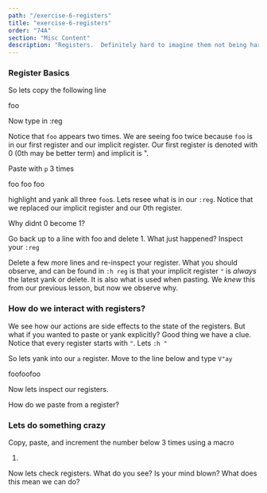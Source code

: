 ```yaml
---
path: "/exercise-6-registers"
title: "exercise-6-registers"
order: "74A"
section: "Misc Content"
description: "Registers.  Definitely hard to imagine them not being hard."
---
```


### Register Basics
So lets copy the following line

foo

Now type in :reg

Notice that `foo` appears two times.  We are seeing foo twice because `foo` is
in our first register and our implicit register.  Our first register is denoted
with 0 (0th may be better term) and implicit is ".

Paste with `p` 3 times 

foo
foo
foo

highlight and yank all three `foo`s.  Lets resee what is in our `:reg`.  Notice
that we replaced our implicit register and our 0th register.  

Why didnt 0 become 1?

Go back up to a line with foo and delete 1.  What just happened?  Inspect your
`:reg`

Delete a few more lines and re-inspect your register.  What you should observe,
and can be found in `:h reg` is that your implicit register `"` is _always_ the
latest yank or delete.  It is also what is used when pasting.  We _knew_ this
from our previous lesson, but now we observe why.

### How do we interact with registers?
We see how our actions are side effects to the state of the registers.  But
what if you wanted to paste or yank explicitly?  Good thing we have a clue.
Notice that every register starts with `"`.  Lets `:h "`

So lets yank into our `a` register.  Move to the line below and type `V"ay`

foofoofoo

Now lets inspect our registers.

How do we paste from a register?  

### Lets do something crazy

Copy, paste, and increment the number below 3 times using a macro

1.

Now lets check registers.  What do you see?  Is your mind blown?  What does
this mean we can do?
